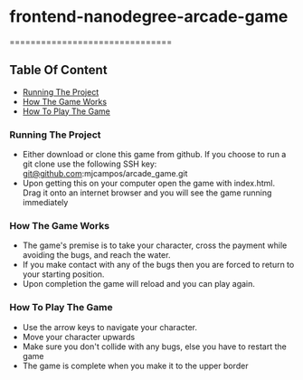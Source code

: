 # frontend-nanodegree-arcade-game
===============================

## Table Of Content
* [Running The Project](#Running-The-Project)
* [How The Game Works](#How-The-Game-Works)
* [How To Play The Game](#How-To-Play-The-Game)

### Running The Project
* Either download or clone this game from github. If you choose to run a git clone use the following SSH key: git@github.com:mjcampos/arcade_game.git
* Upon getting this on your computer open the game with index.html. Drag it onto an internet browser and you will see the game running immediately

### How The Game Works
* The game's premise is to take your character, cross the payment while avoiding the bugs, and reach the water. 
* If you make contact with any of the bugs then you are forced to return to your starting position.
* Upon completion the game will reload and you can play again. 

### How To Play The Game
* Use the arrow keys to navigate your character.
* Move your character upwards
* Make sure you don't collide with any bugs, else you have to restart the game
* The game is complete when you make it to the upper border